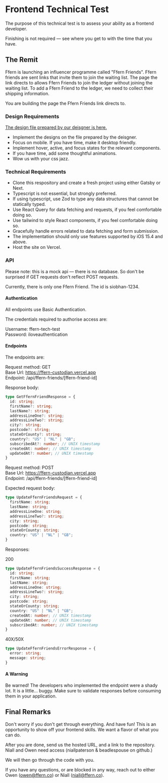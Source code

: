 # Frontend Technical Test

The purpose of this technical test is to assess your ability as a frontend developer. 

Finishing is not required — see where you get to with the time that you have.

## The Remit

Ffern is launching an influencer programme called "Ffern Friends". Ffern friends are sent links that invite them to join the waiting list. The page the link directs to allows Ffern Friends to join the ledger without joining the waiting list. To add a Ffern Friend to the ledger, we need to collect their shipping information. 

You are building the page the Ffern Friends link directs to.

### Design Requirements

[The design file prepared by our deisgner is here.](https://www.figma.com/file/GXvrhMOyMYUw8vT92aq7PX/Tech-Test-for-Ffern-Frontend-Dev?type=design&node-id=0%3A1&mode=design&t=OO1avfvkYfGPisWq-1)

- Implement the designs on the file prepared by the deisgner.
- Focus on mobile. If you have time, make it desktop friendly.
- Implement hover, active, and focus states for the relevant components.
- If you have time, add some thoughtful animations. 
- Wow us with your css jazz. 

### Technical Requirements

- Clone this respository and create a fresh project using either Gatsby or Next. 
- Typescript is not essential, but strongly preferred.
- If using typescript, use Zod to type any data structures that cannot be statically typed.
- Use React Query for data fetching and requests, if you feel comfortable doing so.
- Use tailwind to style React components, if you feel comfortable doing so.
- Gracefully handle errors related to data fetching and form submission.
- The implementation should only use features supported by iOS 15.4 and above.
- Host the site on Vercel.

### API

Please note: this is a mock api — there is no database. So don't be surprised if GET requests don't reflect POST requests.

Currently, there is only one Ffern Friend. The id is siobhan-1234.

#### Authentication 

All endpoints use Basic Authentication.  

The credentials required to authorise access are:  

Username: ffern-tech-test  
Password: iloveauthentication  

#### Endpoints 

The endpoints are:  

Request method: GET  
Base Url: https://ffern-custodian.vercel.app    
Endpoint: /api/ffern-friends/[ffern-friend-id]  

Response body:  

``` typescript
type GetFfernFriendResponse = {
  id: string;
  firstName?: string;
  lastName?: string;
  addressLineOne?: string;
  addressLineTwo?: string;
  city?: string;
  postcode?: string;
  stateOrCounty?: string;
  country?: "US" | "NL" | "GB";
  subscribedAt?: number; // UNIX timestamp
  createdAt: number; // UNIX timestamp
  updatedAt?: number; // UNIX timestamp
}
```

Request method: POST  
Base Url: https://ffern-custodian.vercel.app  
Endpoint: /api/ffern-friends/[ffern-friend-id]  

Expected request body:

``` typescript
type UpdateFfernFriendsRequest = {
  firstName: string;
  lastName: string;
  addressLineOne: string;
  addressLineTwo?: string;
  city: string;
  postcode: string;
  stateOrCounty: string;
  country: "US" | "NL" | "GB"; 
}
```

Responses:

200

``` typescript
type UpdateFfernFriendsSuccessResponse = {
  id: string;
  firstName: string;
  lastName: string;
  addressLineOne: string;
  addressLineTwo?: string;
  city: string;
  postcode: string;
  stateOrCounty: string;
  country: "US" | "NL" | "GB";
  createdAt: number; // UNIX timestamp
  updatedAt: number; // UNIX timestamp 
  subscribedAt: number; // UNIX timestamp 
}
```

40X/50X

``` typescript
type UpdateFfernFriendsErrorResponse = {
  error: string;
  message: string;
}
```

#### A Warning

Be warned! The developers who implemented the endpoint were a shady lot. It is a little... buggy. Make sure to validate responses before consuming them in your application.


## Final Remarks

Don't worry if you don't get through everything. And have fun! This is an opportunity to show off your frontend skills. We want a flavor of what you can do.

After you are done, send us the hosted URL, and a link to the repository. Niall and Owen need access (niallpaterson & beadlespouse on github.)

We will then go through the code with you.

If you have any questions, or are blocked in any way, reach out to either Owen (owen@ffern.co) or Niall (niall@ffern.co).





